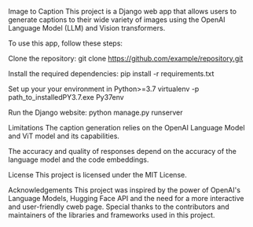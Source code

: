 Image to Caption
This project is a Django web app that allows users to generate captions to their wide variety of images using the OpenAI Language Model (LLM) and Vision transformers.



To use this app, follow these steps:

Clone the repository:
git clone https://github.com/example/repository.git

Install the required dependencies:
pip install -r requirements.txt

Set up your your environment in Python>=3.7
virtualenv -p path_to_installedPY3.7.exe Py37env

Run the Django website:
python manage.py runserver


Limitations
The caption generation relies on the OpenAI Language Model and ViT model and its capabilities.

The accuracy and quality of responses depend on the accuracy of the language model and the code embeddings.

License
This project is licensed under the MIT License.

Acknowledgements
This project was inspired by the power of OpenAI's Language Models, Hugging Face API and the need for a more interactive and user-friendly cweb page. Special thanks to the contributors and maintainers of the libraries and frameworks used in this project.

